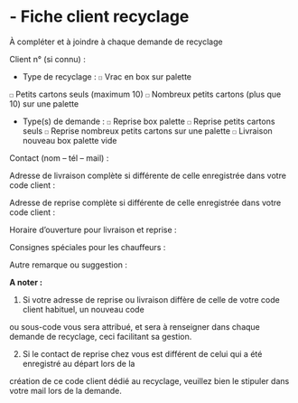 # - Fiche client recyclage 
À compléter et à joindre à chaque demande de recyclage

   Client n° (si connu) :

   - Type de recyclage : `☐` Vrac en box sur palette

`☐` Petits cartons seuls (maximum 10)
`☐` Nombreux petits cartons (plus que 10) sur une palette

   - Type(s) de demande : `☐` Reprise box palette
`☐` Reprise petits cartons seuls
`☐` Reprise nombreux petits cartons sur une palette
`☐` Livraison nouveau box palette vide

   Contact (nom – tél – mail) :

   Adresse de livraison complète si différente de celle enregistrée dans votre code client :

   Adresse de reprise complète si différente de celle enregistrée dans votre code client :

   Horaire d’ouverture pour livraison et reprise :

   Consignes spéciales pour les chauffeurs :

   Autre remarque ou suggestion :

**A noter :**

1) Si votre adresse de reprise ou livraison diffère de celle de votre code client habituel, un nouveau code

ou sous-code vous sera attribué, et sera à renseigner dans chaque demande de recyclage, ceci
facilitant sa gestion.

2) Si le contact de reprise chez vous est différent de celui qui a été enregistré au départ lors de la

création de ce code client dédié au recyclage, veuillez bien le stipuler dans votre mail lors de la
demande.

